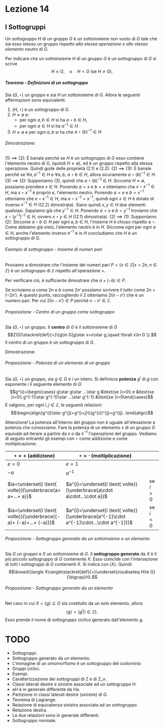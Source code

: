 # Lezione 14
## I Sottogruppi
Un sottogruppo $H$ di un gruppo $G$ è un sottoinsieme non vuoto di $G$ tale che sia esso stesso un gruppo *rispetto alla stessa operazione e allo stesso elemento neutro* di $G.$

Per indicare che un sottoinsieme $H$ di un gruppo $G$ è un sottogruppo di $G$ si scrive $$H\le G,\quad \text{o} \quad H<G \text{ (se }H\ne G).$$
##### Teorema - Definizioni di un sottogruppo
Sia $(G,\star)$ un gruppo e sia $H$ un sottoinsieme di $G$. Allora le seguenti affermazioni sono equivalenti:

1) $(H,\star)$ è un sottogruppo di $G.$
2) $H\ne\emptyset$ e: 
	- per ogni $a, b \in H$ si ha $a\star b ∈ H$, 
	- per ogni $a\in H$ si ha $a^{−1} \in H$.
3) $H\ne\emptyset$ e per ogni $a,b$ si ha che $a\star (b)^{-1}\in H.$
###### Dimostrazione:
$(1)\implies (2):$
	È banale perché se $H$ è un sottogruppo di $G$ esso contiene l'elemento neutro di $G,$ (quindi $H\ne\emptyset$), ed è un gruppo rispetto alla stessa operazione. Quindi gode delle proprietà  $(2.1)$ e $(2.2).$
$(2)\implies (3):$
	È banale perché se $\forall a, a^{-1}\in H$ e $\forall a,b,\ a\star b\in H,$ allora sicuramente $a\star (b)^{-1}\in H.$
$(3) \implies (2):$
	Supponiamo $(3),$ quindi che $a\star (b)^{-1}\in H.$ Siccome $H\ne\emptyset,$ possiamo prendere $x\in H.$ 
	Ponendo $a=x$ e $b=x$ otteniamo che $x\star x^{-1}\in H,$ ma $x\star x^{-1}$ è proprio $e,$ l'elemento neutro. 
	Ponendo $a = e$ e $b=x^{-1}$ otteniamo che $e\star x^{-1}\in H,$ ma $e\star x^{-1}=x^{-1},$ quindi ogni $x\in H$ è dotato di inverso $x^{-1}\in H$ ($(2.2)$ dimostrata).
	Siano quindi $x,y\in H$ due elementi qualsiasi. Sappiamo già che $y^{-1}\in H.$
	Ponendo $a=x$ e $b=y^{-1}$ troviamo che $x\star (y^{-1})^{-1}\in H,$ ovvero $x\star y\in H$ ($(2.1)$ dimostrata).
$(2) \implies (1) :$
	Supponiamo $(2).$ Siccome $a\star b\in H$ per ogni $a,b\in H,$ l'insieme $H$ è chiuso rispetto a $\star.$ Come abbiamo già visto, l'elemento neutro è in $H.$ Siccome ogni per ogni $a\in H,$ anche l'elemento inverso $a^{-1}$ è in $H$ concludiamo che $H$ è un sottogruppo di $G.$ 
###### Esempio di sottogruppo - Insieme di numeri pari
Proviamo a dimostrare che l'insieme dei numeri pari $P=\{x\in\mathbb{Z}|x=2n,n\in\mathbb{Z}\}$ è un sottogruppo di $\mathbb{Z}$ rispetto all'operazione $+.$

Per verificare ciò, è sufficiente dimostrare che $a+(-b)\in P.$

Se scriviamo $a$ come $2n$ e $b$ come $2n'$ possiamo scrivere il tutto come $2n+(-2n').$ A questo punto, raccogliendo il 2 otteniamo $2(n-n')$ che è un numero pari. Per cui $2(n-n')\in P$ perché $n-n'\in\mathbb{Z}.$  

###### Proposizione - Centro di un gruppo come sottogruppo
Sia $(G,\star)$ un gruppo. Il **centro** di $G$ è il sottoinsieme di $G$$$Z(G)\stackrel{def}{=}\{g\in G|g\star x=x\star g,\quad \forall x\in G  \}.$$ Il centro di un gruppo è un sottogruppo di $G.$

Dimostrazione:
	
###### Proposizione - Potenza di un elemento di un gruppo
Sia $(G,\star)$ un gruppo, sia $g\in G$ e $i$ un intero. Si definisce **potenza** $g^{i}$ di $g$ con esponente $i$ il seguente elemento di $G:$ $$g^{i}=\begin{cases} g\star g\star ...\star g &\text{se }i>0\\ e &\text{se }i=0\\ g^{-1}\star g^{-1}\star ...\star g^{-1} &\text{se }i<0\end{cases}$$
E valgono, per ogni $i,j\in\mathbb{Z},$ le seguenti relazioni:
$$\begin{align}g^{i}\star g^{j}=g^{i+j}\\(g^{i})^{j}=g^{ij}. \end{align}$$

Attenzione! La potenza all'interno del gruppo non è uguale all'elevazione a potenza che conosciamo. Fare la potenza di un elemento $x$ di un gruppo $G$ equivale ad iterare a partire da $x$ o da $x^{-1}$ l'operazione del gruppo. Vediamo di seguito entrambi gli esempi con $\star$ come addizione e come moltiplicazione:

| $\star=+$ (addizione) | $\star=\cdot$ (moltiplicazione) |  |
| ---- | ---- | ---- |
| $e=0$ | $e=1$ |  |
| $-a$ | $a^{-1}$ |  |
| $ia=\underset{i \text{ volte}}{\underbrace{a+ a+...+ a}}$ | $a^{i}=\underset{i \text{ volte}}{\underbrace{a\cdot a\cdot...\cdot a}}$ | se $i>0$ |
| $ia=\underset{i \text{ volte}}{\underbrace{(-a)+ (-a)+...+ (-a)}}$ | $a^{i}=\underset{i \text{ volte}}{\underbrace{a^{-1}\cdot a^{-1}\cdot...\cdot a^{-1}}}$ | se $i<0$ |
###### Proposizione - Sottogruppo generato da un sottoinsieme o un elemento
Sia $G$ un gruppo e $X$ un sottoinsieme di $G.$ Il **sottogruppo generato** da $X$ è il *più piccolo* sottogruppo di $G$ contenente $X.$ Esso coincide con l'intersezione di tutti i sottogruppi di $G$ contenenti $X.$ Si indica con $\langle X \rangle.$ Quindi:$$\boxed{\langle X\rangle\stackrel{def}{=}\underset{x\subseteq H\le G}{\bigcap}H}.$$
###### Proposizione - Sottogruppo generato da un elemento
Nel caso in cui $X=\{g \}\subseteq G$ sia costituito da un solo elemento, allora $$\langle g \rangle=\{g^{i}|i\in\mathbb{Z} \}.$$ Esso prende il nome di sottogruppo ciclico generato dall'elemento $g.$


# TODO
- Sottogruppi. 
- Sottogruppo generato da un elemento. 
- L'immagine di un omomorfismo è un sottogruppo del codominio 
- Gruppi ciclici. 
- Esempi. 
- Caratterizzazione dei sottogruppi di Z e di Z_n.
- Classi laterali destre e sinistre associate ad un sottogruppo H. 
- aH è in generale differente da Ha.
- Partizione in classi laterali destre (sinistre) di G. 
- Teorema di Lagrange. 
- Relazione di equivalenza sinistra associata ad un sottogruppo. 
- Relazione destra. 
- Le due relazioni sono in generale differenti. 
- Sottogruppo normale.